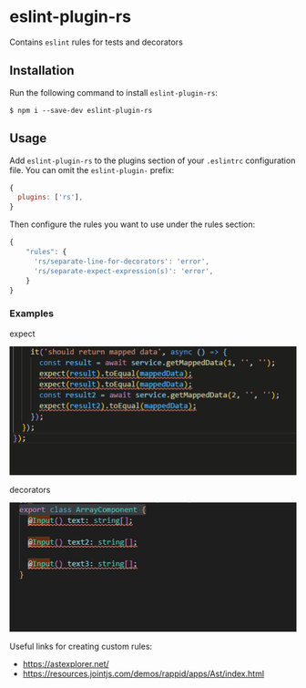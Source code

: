 # eslint-plugin-rs

Contains `eslint` rules for tests and decorators

## Installation

Run the following command to install `eslint-plugin-rs`:

```
$ npm i --save-dev eslint-plugin-rs
```

## Usage

Add `eslint-plugin-rs` to the plugins section of your `.eslintrc` configuration file. You can omit the `eslint-plugin-` prefix:

```js
{
  plugins: ['rs'],
}
```

Then configure the rules you want to use under the rules section:

```js
{
    "rules": {
      'rs/separate-line-for-decorators': 'error',
      'rs/separate-expect-expression(s)': 'error',
    }
}
```

### Examples

expect
</br>

<img src="assets/expect-example.gif" />

decorators

<img src="assets/decorator-example.gif" />

Useful links for creating custom rules:

- https://astexplorer.net/
- https://resources.jointjs.com/demos/rappid/apps/Ast/index.html
